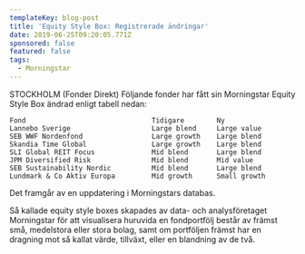 ```yaml
---
templateKey: blog-post
title: 'Equity Style Box: Registrerade ändringar'
date: 2019-06-25T09:20:05.771Z
sponsored: false
featured: false
tags:
  - Morningstar
---
```

STOCKHOLM (Fonder Direkt) Följande fonder har fått sin Morningstar Equity Style Box ändrad enligt tabell nedan:

```
Fond                               Tidigare        Ny          
Lannebo Sverige                    Large blend     Large value 
SEB WWF Nordenfond                 Large growth    Large blend 
Skandia Time Global                Large growth    Large blend 
SLI Global REIT Focus              Mid blend       Large blend 
JPM Diversified Risk               Mid blend       Mid value   
SEB Sustainability Nordic          Mid blend       Large blend 
Lundmark & Co Aktiv Europa         Mid growth      Small growth
```

Det framgår av en uppdatering i Morningstars databas.



Så kallade equity style boxes skapades av data- och analysföretaget Morningstar för att visualisera huruvida en fondportfölj består av främst små, medelstora eller stora bolag, samt om portföljen främst har en dragning mot så kallat värde, tillväxt, eller en blandning av de två.

